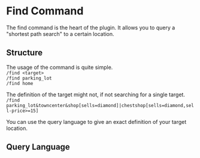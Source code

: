 # Find Command

The find command is the heart of the plugin. It allows you to query a "shortest path search" to a certain location.

## Structure

The usage of the command is quite simple.
<br>`/find <target>`
<br>`/find parking_lot`
<br>`/find home`

The definition of the target might not, if not searching for a single target.
<br>`/find parking_lot&towncenter&shop[sells=diamond]|chestshop[sells=diamond,sell-price>=15]`

You can use the query language to give an exact definition of your target location.

## Query Language

